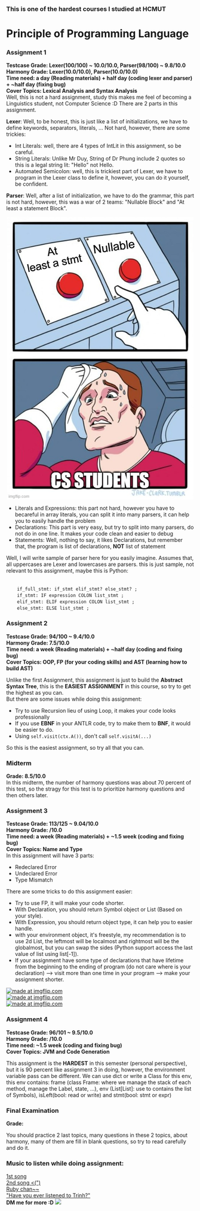 <h3>This is one of the hardest courses I studied at HCMUT</h3>
<h1>Principle of Programming Language</h1>

<h3>Assignment 1</h3>
<b>Testcase Grade: Lexer(100/100) ~ 10.0/10.0, Parser(98/100) ~ 9.8/10.0</b><br>
<b>Harmony Grade: Lexer(10.0/10.0), Parser(10.0/10.0)</b><br>
<b>Time need: a day (Reading materials) + half day (coding lexer and parser) + ~half day (fixing bug)</b><br>
<b>Cover Topics: Lexical Analysis and Syntax Analysis</b><br>
Well, this is not a hard assignment, study this makes me feel of becoming a Linguistics student, not Computer Science :D
There are 2 parts in this assignment.

<b>Lexer</b>: Well, to be honest, this is just like a list of initializations, we have to define keywords, separators, literals, ... Not hard, however, there are some trickies:
<ul>
    <li>Int Literals: well, there are 4 types of IntLit in this assignment, so be careful.</li>
    <li>String Literals: Unlike Mr Duy, String of Dr Phung include 2 quotes so this is a legal string lit: "Hello" not Hello.</li>
    <li>Automated Semicolon: well, this is trickiest part of Lexer, we have to program in the Lexer class to define it, however, you can do it yourself, be confident.</li>
</ul>
<b>Parser</b>: Well, after a list of initialization, we have to do the grammar, this part is not hard, however, this was a war of 2 teams: "Nullable Block" and "At least a statement Block".<br>
<p align="center"><img src="meme1.png" style="display: block; margin: auto;"></p>
<ul>
    <li>Literals and Expressions: this part not hard, however you have to becareful in array literals, you can split it into many parsers, it can help you to easily handle the problem</li>
    <li>Declarations: This part is very easy, but try to split into many parsers, do not do in one line. It makes your code clean and easier to debug</li>
    <li>Statements: Well, nothing to say, it likes Declarations, but remember that, the program is list of declarations, <b>NOT</b> list of statement</li>
</ul>
Well, I will write sample of parser here for you easily imagine. Assumes that, all uppercases are Lexer and lowercases are parsers. this is just sample, not relevant to this assignment, maybe this is Python:<br>
<p margin-left="50%">
<code>
    if_full_stmt: if_stmt elif_stmt? else_stmt? ;
    if_stmt: IF expression COLON list_stmt ;
    elif_stmt: ELIF expression COLON list_stmt ;
    else_stmt: ELSE list_stmt ;
</code>
</p>

<h3>Assignment 2</h3>
<b>Testcase Grade: 94/100 ~ 9.4/10.0</b><br>
<b>Harmony Grade: 7.5/10.0</b><br>
<b>Time need: a week (Reading materials) + ~half day (coding and fixing bug)</b><br>
<b>Cover Topics: OOP, FP (for your coding skills) and AST (learning how to build AST)</b><br>

Unlike the first Assignment, this assignment is just to build the <b>Abstract Syntax Tree</b>, this is the <b>EASIEST ASSIGNMENT</b> in this course, so try to get the highest as you can.<br>
But there are some issues while doing this assignment:
<ul>
    <li>Try to use Recursion lieu of using Loop, it makes your code looks professionally</li>
    <li>If you use <b>EBNF</b> in your ANTLR code, try to make them to <b>BNF</b>, it would be easier to do.</li>
    <li>Using <code>self.visit(ctx.A())</code>, don't call <code>self.visitA(...)</code></li>
</ul>
So this is the easiest assignment, so try all that you can.
<h3>Midterm</h3>
<b>Grade: 8.5/10.0</b><br>
In this midterm, the number of harmony questions was about 70 percent of this test, so the stragy for this test is to prioritize harmony questions and then others later.

<h3>Assignment 3</h3>
<b>Testcase Grade: 113/125 ~ 9.04/10.0</b><br>
<b>Harmony Grade: /10.0</b><br>
<b>Time need: a week (Reading materials) + ~1.5 week (coding and fixing bug)</b><br>
<b>Cover Topics: Name and Type</b><br>
In this assignment will have 3 parts:
<ul>
    <li>Redeclared Error</li>
    <li>Undeclared Error</li>
    <li>Type Mismatch</li>
</ul>
There are some tricks to do this assignment easier:
<ul>
    <li>Try to use FP, it will make your code shorter.</li>
    <li>With Declaration, you should return Symbol object or List (Based on your style).</li>
    <li>With Expression, you should return object type, it can help you to easier handle.</li>
    <li>with your environment object, it's freestyle, my recommendation is to use 2d List, the leftmost will be localmost and rightmost will be the globalmost, but you can swap the sides (Python support access the last value of list using list[-1]).</li>
    <li>If your assignment have some type of declarations that have lifetime from the beginning to the ending of program (do not care where is your declaration) --> visit more than one time in your program --> make your assignment shorter.</li>

</ul>
<a href="https://imgflip.com/i/9v1rms"><img src="https://i.imgflip.com/9v1rms.jpg" title="made at imgflip.com"/></a><div><a href="https://imgflip.com/memegenerator"></a></div>
<a href="https://imgflip.com/i/9pp463"><img src="https://i.imgflip.com/9pp463.jpg" title="made at imgflip.com"/></a><div><a href="https://imgflip.com/memegenerator"></a></div>
<a href="https://imgflip.com/i/9pp474"><img src="https://i.imgflip.com/9pp474.jpg" title="made at imgflip.com"/></a><div><a href="https://imgflip.com/memegenerator"></a></div>
<h3>Assignment 4</h3>
<b>Testcase Grade: 96/101 ~ 9.5/10.0</b><br>
<b>Harmony Grade: /10.0</b><br>
<b>Time need: ~1.5 week (coding and fixing bug)</b><br>
<b>Cover Topics: JVM and Code Generation</b><br>

This assignment is the <b>HARDEST</b> in this semester (personal perspective), but it is 90 percent like assignment 3 in doing, however, the environment variable pass can be different. We can use dict or write a Class for this env, this env contains: frame (class Frame: where we manage the stack of each method, manage the Label, state, ...), env (List[List]: use to contains the list of Symbols), isLeft(bool: read or write) and stmt(bool: stmt or expr)

<h3>Final Examination</h3>
<b>Grade: </b><br>

You should practice 2 last topics, many questions in these 2 topics, about harmony, many of them are fill in blank questions, so try to read carefully and do it.

<h3>Music to listen while doing assignment:</h3>
<a href="https://youtu.be/D4Fi1YBbzDY?si=Z3vUpFy5B1hfOqFf">1st song</a><br>
<a href="https://youtu.be/K4xLi8IF1FM?si=gwMRFQIr9dZK7QO1">2nd song <(") </a><br>
<a href="https://youtu.be/W-0lSiV-H7k?si=0DSifoPl3NQ_xtW-">Ruby chan~~ </a><br>
<a href="https://youtu.be/7kO_ALcwNAw?si=8iCmgpO8swMxFgR4">"Have you ever listened to Trinh?"</a><br>
<b>DM me for more :D</b>
<img src="https://s3.amazonaws.com/rails-camp-tutorials/blog/programming+memes/works-doesnt-work.jpg"></img>